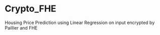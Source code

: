 # Crypto_FHE
 Housing Price Prediction using Linear Regression on input encrypted by Paillier and FHE
